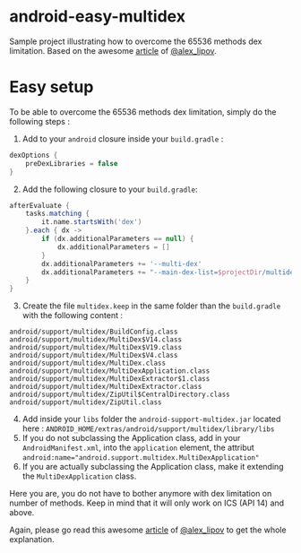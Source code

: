 android-easy-multidex
=====================

Sample project illustrating how to overcome the 65536 methods dex limitation.
Based on the awesome [article](http://blog.osom.info/2014/10/multi-dex-to-rescue-from-infamous-65536.html) 
of [@alex_lipov](https://twitter.com/alex_lipov).

Easy setup
==========
To be able to overcome the 65536 methods dex limitation, simply do the following steps :
1. Add to your `android` closure inside your `build.gradle` :
```gradle
dexOptions {
    preDexLibraries = false
}
```
2. Add the following closure to your `build.gradle`:
```gradle
afterEvaluate {
    tasks.matching {
        it.name.startsWith('dex')
    }.each { dx ->
        if (dx.additionalParameters == null) {
            dx.additionalParameters = []
        }
        dx.additionalParameters += '--multi-dex'
        dx.additionalParameters += "--main-dex-list=$projectDir/multidex.keep".toString()
    }
}
```
3. Create the file `multidex.keep` in the same folder than the `build.gradle` with the following content :
```
android/support/multidex/BuildConfig.class
android/support/multidex/MultiDex$V14.class
android/support/multidex/MultiDex$V19.class
android/support/multidex/MultiDex$V4.class
android/support/multidex/MultiDex.class
android/support/multidex/MultiDexApplication.class
android/support/multidex/MultiDexExtractor$1.class
android/support/multidex/MultiDexExtractor.class
android/support/multidex/ZipUtil$CentralDirectory.class
android/support/multidex/ZipUtil.class
```
4. Add inside your `libs` folder the `android-support-multidex.jar` located here :
`ANDROID_HOME/extras/android/support/multidex/library/libs`
5. If you do not subclassing the Application class, add in your `AndroidManifest.xml`, into the `application` element, the attribut `android:name="android.support.multidex.MultiDexApplication"`
6. If you are actually subclassing the Application class, make it extending the `MultiDexApplication` class.

Here you are, you do not have to bother anymore with dex limitation on number of methods. Keep in mind that it
will only work on ICS (API 14) and above.

Again, please go read this awesome [article](http://blog.osom.info/2014/10/multi-dex-to-rescue-from-infamous-65536.html)
of [@alex_lipov](https://twitter.com/alex_lipov) to get the whole explanation.
